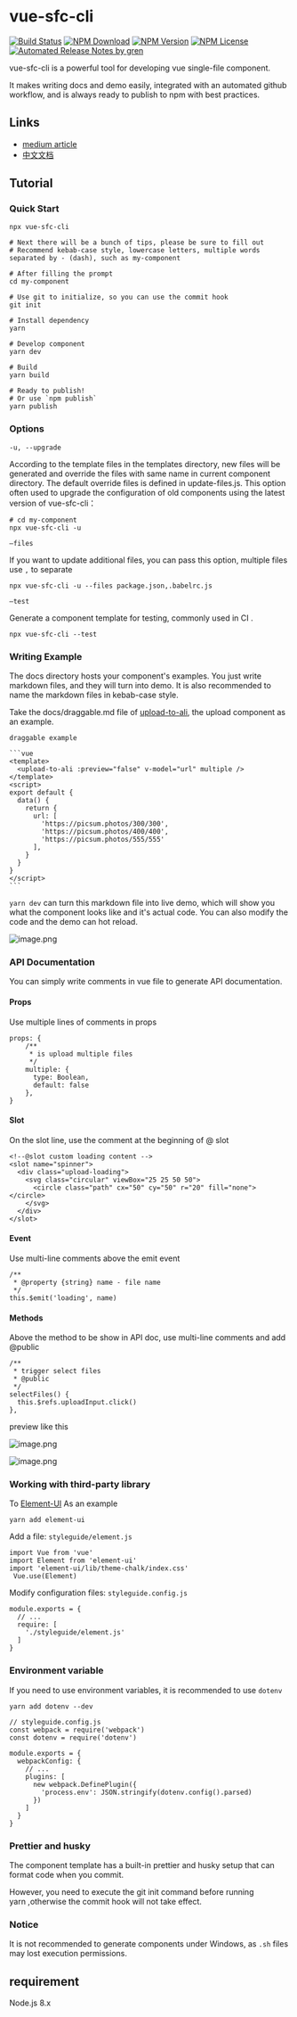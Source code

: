 # vue-sfc-cli

[![Build Status](https://badgen.net/travis/FEMessage/vue-sfc-cli/master)](https://travis-ci.com/FEMessage/vue-sfc-cli)
[![NPM Download](https://badgen.net/npm/dm/vue-sfc-cli)](https://www.npmjs.com/package/vue-sfc-cli)
[![NPM Version](https://badgen.net/npm/v/vue-sfc-cli)](https://www.npmjs.com/package/vue-sfc-cli)
[![NPM License](https://badgen.net/npm/license/vue-sfc-cli)](https://github.com/FEMessage/vue-sfc-cli/blob/master/LICENSE)
[![Automated Release Notes by gren](https://img.shields.io/badge/%F0%9F%A4%96-release%20notes-00B2EE.svg)](https://github-tools.github.io/github-release-notes/)

vue-sfc-cli is a powerful tool for developing vue single-file component. 

It makes writing docs and demo easily, integrated with an automated github workflow, and is always ready to publish to npm with best practices.

## Links

- [medium article](https://medium.com/deepexi/reveal-the-secret-of-vue-sfc-cli-69f0f21dbad3)
- [中文文档](./README-zh.md)

## Tutorial

### Quick Start

```
npx vue-sfc-cli

# Next there will be a bunch of tips, please be sure to fill out
# Recommend kebab-case style, lowercase letters, multiple words separated by - (dash), such as my-component

# After filling the prompt
cd my-component

# Use git to initialize, so you can use the commit hook
git init

# Install dependency
yarn

# Develop component
yarn dev

# Build
yarn build

# Ready to publish!
# Or use `npm publish`
yarn publish
```

### Options

```
-u, --upgrade
```

According to the template files in the templates directory, new files will be generated and override the files with same name in current component directory. The default override files is defined in update-files.js. This option often used to upgrade the configuration of old components using the latest version of vue-sfc-cli：

```
# cd my-component
npx vue-sfc-cli -u
```

`—files`

If you want to update additional files, you can pass this option, multiple files use `,` to separate

```
npx vue-sfc-cli -u --files package.json,.babelrc.js
```

`—test`

Generate a component template for testing, commonly used in CI .

```
npx vue-sfc-cli --test
```

### Writing Example

The docs directory hosts your component's examples. You just write markdown files, and they will turn into demo. It is also recommended to name the markdown files in kebab-case style.

Take the docs/draggable.md file of [upload-to-ali](https://github.com/FEMessage/upload-to-ali), the upload component as an example.

````
draggable example

​```vue
<template>
  <upload-to-ali :preview="false" v-model="url" multiple />
</template>
<script>
export default {
  data() {
    return {
      url: [
        'https://picsum.photos/300/300',
        'https://picsum.photos/400/400',
        'https://picsum.photos/555/555'
      ],
    }
  }
}
</script>
​```
````

`yarn dev` can turn this markdown file into live demo, which will show you what the component looks like and it's actual code. You can also modify the code and the demo can hot reload.

![image.png](https://cdn.nlark.com/yuque/0/2019/png/160590/1561702364721-6489a2cd-d21e-4382-b201-f9e6d1b5b022.png?x-oss-process=image/resize,w_1492)

### API Documentation

You can simply write comments in vue file to generate API documentation.

#### Props

Use multiple lines of comments in props

```
props: {
    /**
     * is upload multiple files
     */
    multiple: {
      type: Boolean,
      default: false
    },
}
```

#### Slot

On the slot line, use the comment at the beginning of @ slot

```
<!--@slot custom loading content -->
<slot name="spinner">
  <div class="upload-loading">
    <svg class="circular" viewBox="25 25 50 50">
      <circle class="path" cx="50" cy="50" r="20" fill="none"></circle>
    </svg>
  </div>
</slot>
```

#### Event

Use multi-line comments above the emit event

```
/**
 * @property {string} name - file name
 */
this.$emit('loading', name)
```

#### Methods

Above the method to be show in API doc, use multi-line comments and add @public

```
/**
 * trigger select files
 * @public
 */
selectFiles() {
  this.$refs.uploadInput.click()
},
```

preview like this

![image.png](https://cdn.nlark.com/yuque/0/2019/png/160590/1562220787035-7da78cf9-ef5c-49d8-83b1-8cc296aa9add.png?x-oss-process=image/resize,w_1492)

![image.png](https://cdn.nlark.com/yuque/0/2019/png/160590/1562220837322-f67bca09-e910-47e8-aa74-32cde527a4c8.png?x-oss-process=image/resize,w_1492)

### Working with third-party library

To [Element-UI](https://element.eleme.io/) As an example

```
yarn add element-ui
```

Add a file: `styleguide/element.js`

```
import Vue from 'vue'
import Element from 'element-ui'
import 'element-ui/lib/theme-chalk/index.css'
 Vue.use(Element)
```

Modify configuration files: `styleguide.config.js`

```
module.exports = {
  // ...
  require: [
    './styleguide/element.js'
  ]
}
```

### Environment variable

If you need to use environment variables, it is recommended to use `dotenv`

```
yarn add dotenv --dev
```

```
// styleguide.config.js
const webpack = require('webpack')
const dotenv = require('dotenv')

module.exports = {
  webpackConfig: {
    // ...
    plugins: [
      new webpack.DefinePlugin({
        'process.env': JSON.stringify(dotenv.config().parsed)
      })
    ]
  }
}
```

### Prettier and husky

The component template has a built-in prettier and husky setup that can format code when you commit.

However, you need to execute the git init command before running yarn ,otherwise the commit hook will not take effect.

### Notice

It is not recommended to generate components under Windows, as `.sh` files may lost execution permissions.

## requirement

Node.js 8.x
